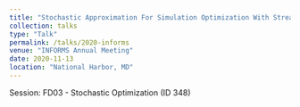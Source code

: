```yaml
---
title: "Stochastic Approximation For Simulation Optimization With Streaming Input Data"
collection: talks
type: "Talk"
permalink: /talks/2020-informs
venue: "INFORMS Annual Meeting"
date: 2020-11-13
location: "National Harbor, MD"
---
```


Session: FD03 - Stochastic Optimization (ID 348)
